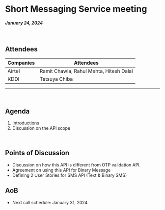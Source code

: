 # Short Messaging Service meeting

#### *January 24, 2024*

<br>

## Attendees


| Companies | Attendees |
| --------- | --------- |
| Airtel    | Ramit Chawla, Rahul Mehta, Hitesh Dalal |
| KDDI  | Tetsuya Chiba |
----

<br>

## Agenda

1. Introductions
2. Discussion on the API scope

<br>

## Points of Discussion
- Discussion on how this API is different from OTP validation API.
- Agreement on using this API for Binary Message
- Defining 2 User Stories for SMS API (Text & Binary SMS)

## AoB

- Next call schedule: January 31, 2024.
